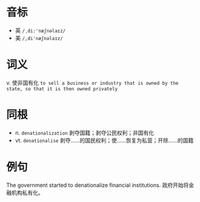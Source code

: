 # 音标

- 英 `/ˌdi:'næʃnəlaɪz/`
- 美 `/,di'næʃnəlaɪz/`

# 词义

v. 使非国有化
`to sell a business or industry that is owned by the state, so that it is then owned privately`

# 同根

- n. `denationalization` 剥夺国籍；剥夺公民权利；非国有化
- vt. `denationalise` 剥夺……的国民权利；使……恢复为私营；开除……的国籍

# 例句

The government started to denationalize financial institutions.
政府开始将金融机构私有化。


